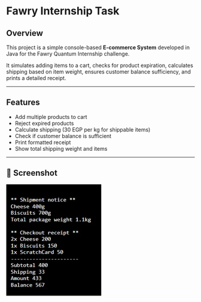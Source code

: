 # Fawry Internship Task

## Overview
This project is a simple console-based **E-commerce System** developed in Java for the Fawry Quantum Internship challenge.

It simulates adding items to a cart, checks for product expiration, calculates shipping based on item weight, ensures customer balance sufficiency, and prints a detailed receipt.

---

##  Features
-  Add multiple products to cart
-  Reject expired products
-  Calculate shipping (30 EGP per kg for shippable items)
-  Check if customer balance is sufficient
-  Print formatted receipt
-  Show total shipping weight and items

---


## 📸 Screenshot

![Sample Output](output.jpg)
